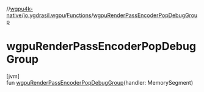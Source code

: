 //[wgpu4k-native](../../../index.md)/[io.ygdrasil.wgpu](../index.md)/[Functions](index.md)/[wgpuRenderPassEncoderPopDebugGroup](wgpu-render-pass-encoder-pop-debug-group.md)

# wgpuRenderPassEncoderPopDebugGroup

[jvm]\
fun [wgpuRenderPassEncoderPopDebugGroup](wgpu-render-pass-encoder-pop-debug-group.md)(handler: MemorySegment)